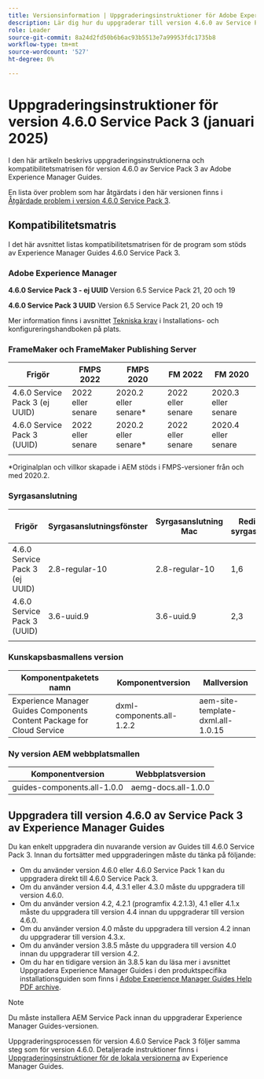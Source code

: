 ```yaml
---
title: Versionsinformation | Uppgraderingsinstruktioner för Adobe Experience Manager Guides 4.6.0 Service Pack 3
description: Lär dig hur du uppgraderar till version 4.6.0 av Service Pack 3 av Adobe Experience Manager Guides
role: Leader
source-git-commit: 8a24d2fd50b6b6ac93b5513e7a99953fdc1735b8
workflow-type: tm+mt
source-wordcount: '527'
ht-degree: 0%

---
```


# Uppgraderingsinstruktioner för version 4.6.0 Service Pack 3 (januari 2025)

I den här artikeln beskrivs uppgraderingsinstruktionerna och kompatibilitetsmatrisen för version 4.6.0 av Service Pack 3 av Adobe Experience Manager Guides.

En lista över problem som har åtgärdats i den här versionen finns i [Åtgärdade problem i version 4.6.0 Service Pack 3](fixed-issues-4-6-0-sp2.md).

## Kompatibilitetsmatris

I det här avsnittet listas kompatibilitetsmatrisen för de program som stöds av Experience Manager Guides 4.6.0 Service Pack 3.

### Adobe Experience Manager

**4.6.0 Service Pack 3 - ej UUID**
Version 6.5 Service Pack 21, 20 och 19

**4.6.0 Service Pack 3 UUID**
Version 6.5 Service Pack 21, 20 och 19

Mer information finns i avsnittet [Tekniska krav](../install-guide/download-install-technical-requirements.md) i Installations- och konfigureringshandboken på plats.

### FrameMaker och FrameMaker Publishing Server

| Frigör | FMPS 2022 | FMPS 2020 | FM 2022 | FM 2020 |
| --- | --- | --- | --- | --- |
| 4.6.0 Service Pack 3 (ej UUID) | 2022 eller senare | 2020.2 eller senare* | 2022 eller senare | 2020.3 eller senare |
| 4.6.0 Service Pack 3 (UUID) | 2022 eller senare | 2020.2 eller senare* | 2022 eller senare | 2020.4 eller senare |
| | | | |

*Originalplan och villkor skapade i AEM stöds i FMPS-versioner från och med 2020.2.

### Syrgasanslutning

| Frigör | Syrgasanslutningsfönster | Syrgasanslutning Mac | Redigera i syrgasfönster | Redigera i Syrgas Mac |
| --- | --- | --- |--- |--- |
| 4.6.0 Service Pack 3 (ej UUID) | 2.8-regular-10 | 2.8-regular-10 | 1,6 | 1,6 |
| 4.6.0 Service Pack 3 (UUID) | 3.6-uuid.9 | 3.6-uuid.9 | 2,3 | 2,3 |
|  |  |   |

### Kunskapsbasmallens version

| Komponentpaketets namn | Komponentversion | Mallversion |
|---|---|---|
| Experience Manager Guides Components Content Package for Cloud Service | dxml-components.all-1.2.2 | aem-site-template-dxml.all-1.0.15 |

### Ny version AEM webbplatsmallen

| Komponentversion | Webbplatsversion |
|---|---|
| guides-components.all-1.0.0 | aemg-docs.all-1.0.0 |

## Uppgradera till version 4.6.0 av Service Pack 3 av Experience Manager Guides

Du kan enkelt uppgradera din nuvarande version av Guides till 4.6.0 Service Pack 3. Innan du fortsätter med uppgraderingen måste du tänka på följande:

- Om du använder version 4.6.0 eller 4.6.0 Service Pack 1 kan du uppgradera direkt till 4.6.0 Service Pack 3.
- Om du använder version 4.4, 4.3.1 eller 4.3.0 måste du uppgradera till version 4.6.0.
- Om du använder version 4.2, 4.2.1 (programfix 4.2.1.3), 4.1 eller 4.1.x måste du uppgradera till version 4.4 innan du uppgraderar till version 4.6.0.
- Om du använder version 4.0 måste du uppgradera till version 4.2 innan du uppgraderar till version 4.3.x.
- Om du använder version 3.8.5 måste du uppgradera till version 4.0 innan du uppgraderar till version 4.2.
- Om du har en tidigare version än 3.8.5 kan du läsa mer i avsnittet Uppgradera Experience Manager Guides i den produktspecifika installationsguiden som finns i [Adobe Experience Manager Guides Help PDF archive](https://helpx.adobe.com/se/xml-documentation-for-experience-manager/archive.html).

>[!NOTE]
>
>Du måste installera AEM Service Pack innan du uppgraderar Experience Manager Guides-versionen.

Uppgraderingsprocessen för version 4.6.0 Service Pack 3 följer samma steg som för version 4.6.0. Detaljerade instruktioner finns i [Uppgraderingsinstruktioner för de lokala versionerna](../install-guide/upgrade-xml-documentation.md) av Experience Manager Guides.
